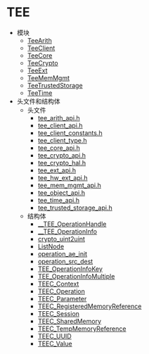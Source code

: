 # TEE

- 模块
    - [TeeArith](_tee_arith.md)
    - [TeeClient](_tee_client.md)
    - [TeeCore](_tee_core.md)
    - [TeeCrypto](_tee_crypto.md)
    - [TeeExt](_tee_ext.md)
    - [TeeMemMgmt](_tee_mem_mgmt.md)
    - [TeeTrustedStorage](_tee_trusted_storage.md)
    - [TeeTime](_tee_time.md)
- 头文件和结构体
    - 头文件
        - [tee_arith_api.h](tee__arith__api_8h.md)
        - [tee_client_api.h](tee__client__api_8h.md)
        - [tee_client_constants.h](tee__client__constants_8h.md)
        - [tee_client_type.h](tee__client__type_8h.md)
        - [tee_core_api.h](tee__core__api_8h.md)
        - [tee_crypto_api.h](tee__crypto__api_8h.md)
        - [tee_crypto_hal.h](tee__crypto__hal_8h.md)
        - [tee_ext_api.h](tee__ext__api_8h.md)
        - [tee_hw_ext_api.h](tee__hw__ext__api_8h.md)
        - [tee_mem_mgmt_api.h](tee__mem__mgmt__api_8h.md)
        - [tee_object_api.h](tee__object__api_8h.md)
        - [tee_time_api.h](tee__time__api_8h.md)
        - [tee_trusted_storage_api.h](tee__trusted__storage__api_8h.md)
    - 结构体
        - [__TEE_OperationHandle](_____t_e_e___operation_handle.md)
        - [__TEE_OperationInfo](_____t_e_e___operation_info.md)
        - [crypto_uint2uint](crypto__uint2uint.md)
        - [ListNode](_list_node.md)
        - [operation_ae_init](operation__ae__init.md)
        - [operation_src_dest](operation__src__dest.md)
        - [TEE_OperationInfoKey](_t_e_e___operation_info_key.md)
        - [TEE_OperationInfoMultiple](_t_e_e___operation_info_multiple.md)
        - [TEEC_Context](_t_e_e_c___context.md)
        - [TEEC_Operation](_t_e_e_c___operation.md)
        - [TEEC_Parameter](union_t_e_e_c___parameter.md)
        - [TEEC_RegisteredMemoryReference](_t_e_e_c___registered_memory_reference.md)
        - [TEEC_Session](_t_e_e_c___session.md)
        - [TEEC_SharedMemory](_t_e_e_c___shared_memory.md)
        - [TEEC_TempMemoryReference](_t_e_e_c___temp_memory_reference.md)
        - [TEEC_UUID](_t_e_e_c___u_u_i_d.md)
        - [TEEC_Value](_t_e_e_c___value.md)
